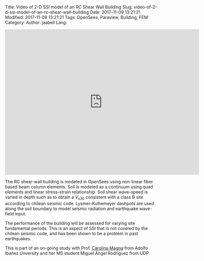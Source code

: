 Title: Video of 2-D SSI model of an RC Shear Wall Building
Slug: video-of-2-d-ssi-model-of-an-rc-shear-wall-building
Date: 2017-11-09 13:21:21
Modified: 2017-11-09 13:21:21
Tags: OpenSees, Paraview, Building, FEM
Category: 
Author: jaabell
Lang: 


<div class="youtube" align="left">
<iframe width="640" height="480" src="https://www.youtube.com/embed/_ye7wjjywSw" frameborder="0"  allowfullscreen></iframe>
</div>


The RC shear-wall building is modeled in OpenSees using non-linear fiber based beam column elements. Soil is modeled as a continuum using quad elements and linear stress-strain relationship. Soil shear wave-speed is varied in depth such as to obtain a $V_{s30}$ consistent with a class B site according to chilean seismic code. Lysmer-Kulhemeyer dashpots are used along the soil boundary to model seismic radiation and earthquake wave-field input.

The performance of the building will be assessed for varying site fundamental periods. This is an aspect of SSI that is not covered by the chilean seismic code, and has been shown to be a problem in past earthquakes. 

This is part of an on-going study with Prof. [Carolina Magna](http://cigiden.cl/es/carolina-magna/) from Adolfo Ibañez Unversity and her MS student Miguel Ángel Rodriguez from UDP. 
